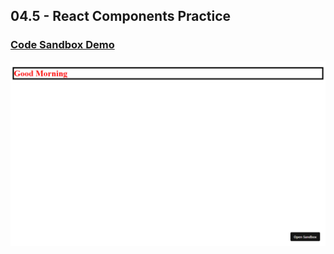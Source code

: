 ## 04.5 - React Components Practice

### [Code Sandbox Demo](https://k3892q.csb.app/)

!["Page"](./Page.png)
